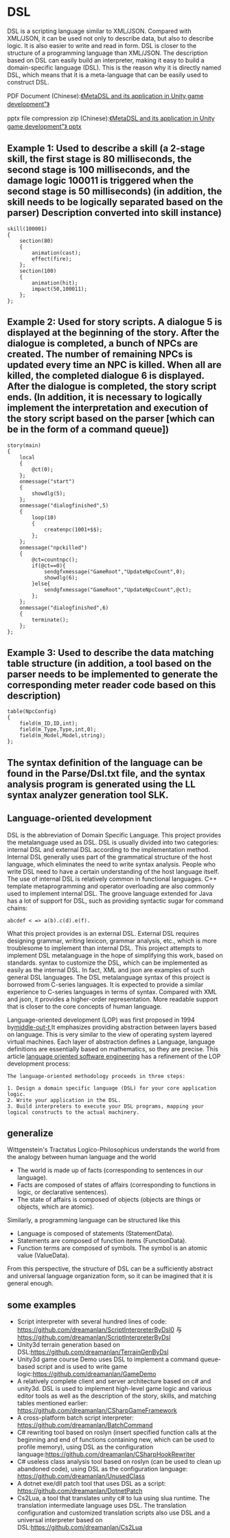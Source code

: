 # DSL
DSL is a scripting language similar to XML/JSON. Compared with XML/JSON, it can be used not only to describe data, but also to describe logic. It is also easier to write and read in form. DSL is closer to the structure of a programming language than XML/JSON. The description based on DSL can easily build an interpreter, making it easy to build a domain-specific language (DSL). This is the reason why it is directly named DSL, which means that it is a meta-language that can be easily used to construct DSL.

PDF Document (Chinese):[《MetaDSL and its application in Unity game development"》](https://github.com/dreamanlan/MetaDSL/blob/master/MetaDSL%20and%20its%20application%20in%20Unity%20game%20development.pdf "MetaDSL及在Unity游戏开发中的应用")

pptx file compression zip (Chinese):[《MetaDSL and its application in Unity game development"》 pptx]( https://github.com/dreamanlan/MetaDSL/blob/master/MetaDSL%20and%20its%20application%20in%20Unity%20game%20development.zip "MetaDSL及在Unity游戏开发中的应用 pptx")

## Example 1: Used to describe a skill (a 2-stage skill, the first stage is 80 milliseconds, the second stage is 100 milliseconds, and the damage logic 100011 is triggered when the second stage is 50 milliseconds) (in addition, the skill needs to be logically separated based on the parser) Description converted into skill instance)
```
skill(100001)
{
	section(80)	
	{	
		animation(cast);		
		effect(fire);		
	};	
	section(100)	
	{	
		animation(hit);		
		impact(50,100011);		
	};	
};
```

## Example 2: Used for story scripts. A dialogue 5 is displayed at the beginning of the story. After the dialogue is completed, a bunch of NPCs are created. The number of remaining NPCs is updated every time an NPC is killed. When all are killed, the completed dialogue 6 is displayed. After the dialogue is completed, the story script ends. (In addition, it is necessary to logically implement the interpretation and execution of the story script based on the parser [which can be in the form of a command queue])

```
story(main)
{
	local	
	{	
		@ct(0);		
	};	
	onmessage("start")	
	{	
		showdlg(5);		
	};	
	onmessage("dialogfinished",5)	
	{	
		loop(10)		
		{		
			createnpc(1001+$$);			
		};		
	};	
	onmessage("npckilled")	
	{	
		@ct=countnpc();		
		if(@ct==0){		
			sendgfxmessage("GameRoot","UpdateNpcCount",0);			
			showdlg(6);			
		}else{		
			sendgfxmessage("GameRoot","UpdateNpcCount",@ct);			
		};		
	};	
	onmessage("dialogfinished",6)	
	{	
		terminate();		
	};	
};
```

## Example 3: Used to describe the data matching table structure (in addition, a tool based on the parser needs to be implemented to generate the corresponding meter reader code based on this description)

```
table(NpcConfig)
{
	field(m_ID,ID,int);	
	field(m_Type,Type,int,0);	
	field(m_Model,Model,string);	
};
```

## The syntax definition of the language can be found in the Parse/Dsl.txt file, and the syntax analysis program is generated using the LL syntax analyzer generation tool SLK.

## Language-oriented development
DSL is the abbreviation of Domain Specific Language. This project provides the metalanguage used as DSL. DSL is usually divided into two categories: internal DSL and external DSL according to the implementation method. Internal DSL generally uses part of the grammatical structure of the host language, which eliminates the need to write syntax analysis. People who write DSL need to have a certain understanding of the host language itself. The use of internal DSL is relatively common in functional languages. C++ template metaprogramming and operator overloading are also commonly used to implement internal DSL. The groove language extended for Java has a lot of support for DSL, such as providing syntactic sugar for command chains:
```
abcdef < => a(b).c(d).e(f).
```

What this project provides is an external DSL. External DSL requires designing grammar, writing lexicon, grammar analysis, etc., which is more troublesome to implement than internal DSL. This project attempts to implement DSL metalanguage in the hope of simplifying this work, based on standards. syntax to customize the DSL, which can be implemented as easily as the internal DSL. In fact, XML and json are examples of such general DSL languages. The DSL metalanguage syntax of this project is borrowed from C-series languages. It is expected to provide a similar experience to C-series languages ​​in terms of syntax. Compared with XML and json, it provides a higher-order representation. More readable support that is closer to the core concepts of human language.


Language-oriented development (LOP) was first proposed in 1994 by[middle-out-t](http://www.gkc.org.uk/martin/papers/middle-out-t.pdf),It emphasizes providing abstraction between layers based on language. This is very similar to the view of operating system layered virtual machines. Each layer of abstraction defines a Language, language definitions are essentially based on mathematics, so they are precise.  This article [language oriented software engineering](https://parametri.city/blog/2018-12-23-language-oriented-software-engineering/index.html) has a refinement of the LOP development process:
```
The language-oriented methodology proceeds in three steps:

1. Design a domain specific language (DSL) for your core application logic.
2. Write your application in the DSL.
3. Build interpreters to execute your DSL programs, mapping your logical constructs to the actual machinery.
```

## generalize

Wittgenstein's Tractatus Logico-Philosophicus understands the world from the analogy between human language and the world

- The world is made up of facts (corresponding to sentences in our language).
- Facts are composed of states of affairs (corresponding to functions in logic, or declarative sentences).
- The state of affairs is composed of objects (objects are things or objects, which are atomic).

Similarly, a programming language can be structured like this

- Language is composed of statements (StatementData).
- Statements are composed of function items (FunctionData).
- Function terms are composed of symbols. The symbol is an atomic value (ValueData).

From this perspective, the structure of DSL can be a sufficiently abstract and universal language organization form, so it can be imagined that it is general enough.

## some examples
- Script interpreter with several hundred lines of code: https://github.com/dreamanlan/ScriptInterpreterByDsl0 与 https://github.com/dreamanlan/ScriptInterpreterByDsl
- Unity3d terrain generation based on DSL:https://github.com/dreamanlan/TerrainGenByDsl
- Unity3d game course Demo uses DSL to implement a command queue-based script and is used to write game logic:https://github.com/dreamanlan/GameDemo
- A relatively complete client and server architecture based on c# and unity3d. DSL is used to implement high-level game logic and various editor tools as well as the description of the story, skills, and matching tables mentioned earlier: https://github.com/dreamanlan/CSharpGameFramework
- A cross-platform batch script interpreter: https://github.com/dreamanlan/BatchCommand
- C# rewriting tool based on roslyn (insert specified function calls at the beginning and end of functions containing new, which can be used to profile memory), using DSL as the configuration language:https://github.com/dreamanlan/CSharpHookRewriter
- C# useless class analysis tool based on roslyn (can be used to clean up abandoned code), using DSL as the configuration language: https://github.com/dreamanlan/UnusedClass
- A dotnet exe/dll patch tool that uses DSL as a script: https://github.com/dreamanlan/DotnetPatch
- Cs2Lua, a tool that translates unity c# to lua using slua runtime. The translation intermediate language uses DSL. The translation configuration and customized translation scripts also use DSL and a universal interpreter based on DSL:https://github.com/dreamanlan/Cs2Lua
